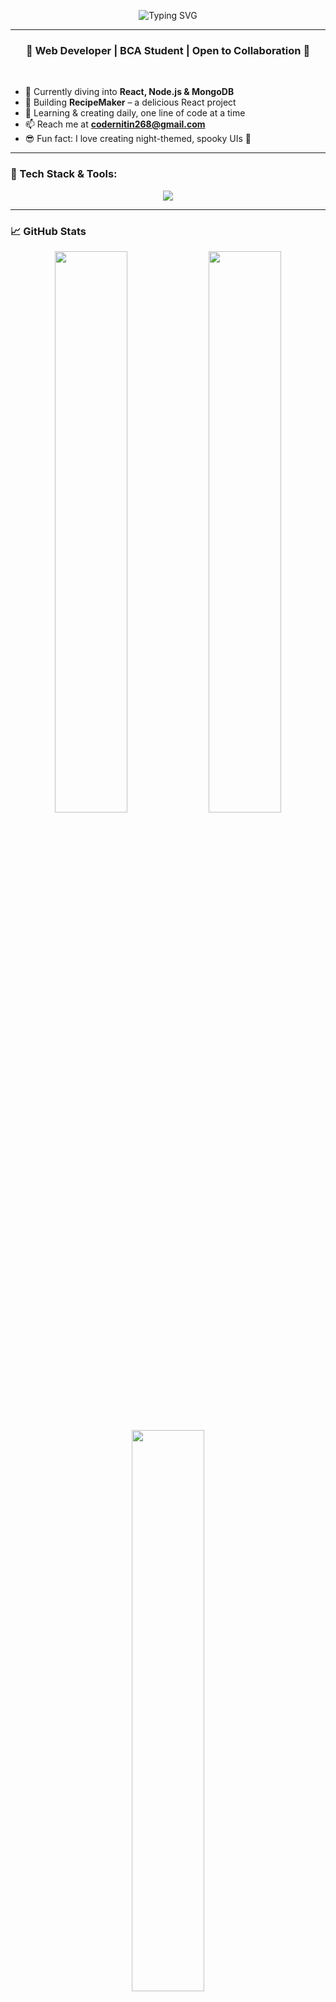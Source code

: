 <!-- Banner -->
<p align="center">
  <img src="https://readme-typing-svg.herokuapp.com?font=Fira+Code&size=30&duration=4000&pause=1000&color=F75C7E&center=true&vCenter=true&width=800&lines=Hi+%F0%9F%91%8B%2C+I'm+Himanshu+Jha!;Web+Developer+%F0%9F%92%BB;Future+MERN+Stack+Pro+%F0%9F%92%AA;Spooky+Night+Coder+%F0%9F%91%BB" alt="Typing SVG" />
</p>

---

<h3 align="center">🌟 Web Developer | BCA Student | Open to Collaboration 🌟</h3>

<br/>

- 🌱 Currently diving into **React, Node.js & MongoDB**
- 🚀 Building **RecipeMaker** – a delicious React project
- 🧠 Learning & creating daily, one line of code at a time
- 📫 Reach me at **codernitin268@gmail.com**
- 😎 Fun fact: I love creating night-themed, spooky UIs 👻

---

### 🚀 Tech Stack & Tools:

<p align="center">
  <img src="https://skillicons.dev/icons?i=html,css,js,react,nodejs,mongodb,git,github,vscode" />
</p>

---

### 📈 GitHub Stats

<p align="center">
  <img src="https://github-readme-stats.vercel.app/api?username=NitinPrakash2&show_icons=true&theme=tokyonight" width="48%" />
  <img src="https://github-readme-streak-stats.herokuapp.com?user=NitinPrakash2&theme=tokyonight" width="48%" />
</p>

<p align="center">
  <img src="https://github-readme-stats.vercel.app/api/top-langs/?username=NitinPrakash2&layout=compact&theme=tokyonight" width="48%" />
</p>

---

---

### ⚡ Fun Zone

```bash
while(!success) {
   try_again();
   if(dead) break;
}
